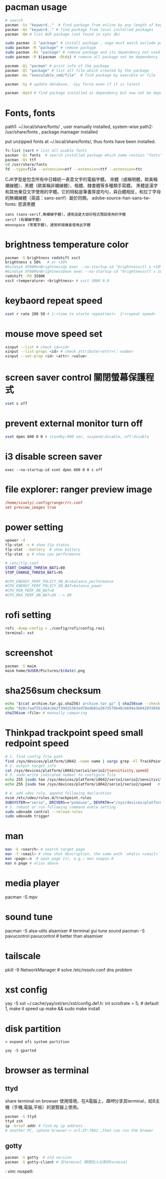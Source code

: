 # pacman usage
```sh
# search
pacman -Ss "keyword.."  # find package from online by any length of keyword
pacman -Qs "keyword.." # find package from local installed packages
pacman -Qm # list AUR package (not found in sync db)

sudo pacman -S "package" # install package , nage must match exclude package version
sudo pacman -R "package" # remove package
sudo pacman -Rs "package" # remove package and its dependency not used by other packages
sudo pacman -R $(pacman -Qtdq) # remove all package not be dependency

pacmam -Qi "pacmam" # print info of the package
pacman -Ql "package" # list all file which created by the package
pacman -Qo "executable_cmd/file"  # find package by execuble or file

pacman -Sy # update database, -Syy force even if it is latest

pacman -Qqtd # find package installed as dependency but now not be dependent(orphan)
```
# Fonts, fonts
path1: ~/.local/share/fonts/ , user manually installed, system-wise
path2: /usr/share/fonts ,  package mamager installed

put unzipped fonts at ~/.local/share/fonts/, thus fonts have been installed.

```sh
fc-list |sort # list all usable fonts
pacman -Qs fonts  # search installed package which name contain "fonts"
pacman -Qs ttf  
cd /usr/share/fonts
fd --type=file --extension=otf --extension=ttf --extension=ttc
```

CJK字型是包含所有中日韓統一表意文字的電腦字體。
宋體（或稱明體，歐美稱襯線體）、黑體（歐美稱非襯線體）、楷體、隸書體等多種類手寫體。 
黑體是漢字和其他東亞文字使用的字體。它的特點是筆畫厚度均勻，與白體相反，和拉丁字母的無襯線體（英語：sans-serif）屬於同類。
adobe-source-han-sans-tw-fonts: 思源黑體

    sans (sans-serif,無襯線字體)，通常這是大部份程式預設使用的字體
    serif (有襯線字體)
    monospace (等寬字體)，通常終端機會使用此字體

# brightness temperature color
```sh
pacman -S brightness redshift xsct
brightness s 50%   # or +50%
#bindsym XF86MonBrightnessUp exec --no-startup-id "brightnessctl s +10%"
#bindsym XF86MonBrightnessDown exec --no-startup-id "brightnessctl s 10%-"
redshift -PO 3500K
xsct <temperature> <brightness> # xsct 3000 0.8
```

# keybaord repeat speed
```sh
xset r rate 200 50 # 1:<time to starte repeat(ms)>  2:<repeat speed>
```
# mouse move speed set
```sh
xinput --list # check id=<id>
xinput --list-props <id> # check attribute(<attr>): number
xinput --set-prop <id> <attr> <value>
```
# screen saver control 關閉螢幕保護程式 
```sh
xset s off
```

# prevent external monitor turn off
```sh
xset dpms 600 0 0 # standby:600 sec, suspend:disable, off:disable
```

# i3 disable screen saver
`exec --no-startup-id xset dpms 600 0 0 s off`

# file explorer: ranger preview image
```conf
/home/siuoly/.config/ranger/rc.conf
set preview_images true
```

# power setting
```sh
upower -d 
tlp-stat -s # show tlp status
tlp-stat --battery  # show battery
tlp-stat -p # show cpu performance

# /etc/tlp.conf
START_CHARGE_THRESH_BAT1=80
STOP_CHARGE_THRESH_BAT1=95

#CPU_ENERGY_PERF_POLICY_ON_AC=balance_performance
#CPU_ENERGY_PERF_POLICY_ON_BAT=balance_power
#CPU_MIN_PERF_ON_BAT=0
#CPU_MAX_PERF_ON_BAT=30 --> 60
```

# rofi setting
```sh
rofi -dump-config > ./config/rofi/config.rasi
terminal: xst
```

# screenshot
```sh
pacman -S maim
maim home/$USER/Pictures/$(date).png
```

# sha256sum checksum
```sh
echo "$(cat archive.tar.gz.sha256) archive.tar.gz" | sha256sum --check --status
echo "028cfaaf551d64cbb2f39d15363ed78edb01e2673579b48cb694e3604207d656 nvim.appimage" |sha256sum --check
sha256sum <file> # manually comparing
```

# Thinkpad trackpoint speed small redpoint speed
```sh
# 1. find config file path
find /sys/devices/platform/i8042 -name name | xargs grep -Fl TrackPoint | sed 's/\/input\/input[0-9]*\/name$//'
# 2. output target info
cat /sys/devices/platform/i8042/serio1/serio2/{sensitivity,speed}
# 3. sudo write indicated number to configure file
echo 255 |sudo tee /sys/devices/platform/i8042/serio1/serio2/sensitivity  # origin:200
echo 255 |sudo tee /sys/devices/platform/i8042/serio1/serio2/speed   # origin:97

# 4. add udev rule, append following declaration
nvim /etc/udev/rules.d/trackpoint.rules
SUBSYSTEM=="serio", DRIVERS=="psmouse", DEVPATH=="/sys/devices/platform/i8042/serio1/serio2", ATTR{sensitivity}="220", ATTR{speed}="110"
# 5. reboot or run following command enble setting
sudo udevadm control --reload-rules
sudo udevadm trigger
```

# man
```sh
man -k <search> # search target page
man -f <smail> # show shot description, the same woth `whatis <smail>`
man <page>.n  # open page (n), e.g.: man swapon.8
man n page # alias above
```

# media player
pacman -S mpv

# sound tune
pacman -S alsa-utils
alsamixer # terminal gui tune sound 
pacman -S pavucontrol
pavucontrol # better than alsamixer

# tailscale
pkill -9 NetworkManager # solve /etc/resolv.conf dns problem

# xst config
yay -S xst
~/.cache/yay/xst/src/xst/config.def.h: int scrollrate = 5; # default 1, make it speed up 
make && sudo make install

# disk partition
    > expand efi system partition
`yay -S gparted`

# browser as terminal
## ttyd
share terminal on browser
使用情境，在A電腦上，*臨時*分享其terminal，給B主機（手機,電腦,平板）的瀏覽器上使用。
```sh
pacman -S ttyd
ttyd zsh
ip -brief addr # find my ip address
# another PC, iphone browser-> url:IP:7681 ,then can run the brower
```

## gotty
```sh
pacman -S gotty  # old version
pacman -S gotty-client # 在terminal 開啓別人分享的terminal
```


: vim: nospell:
